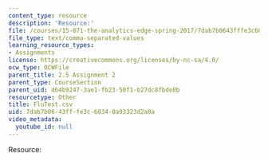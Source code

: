 ```yaml
---
content_type: resource
description: 'Resource:'
file: /courses/15-071-the-analytics-edge-spring-2017/7dab7b0643fffe3c60340a93323d2a0a_FluTest.csv
file_type: text/comma-separated-values
learning_resource_types:
- Assignments
license: https://creativecommons.org/licenses/by-nc-sa/4.0/
ocw_type: OCWFile
parent_title: 2.5 Assignment 2
parent_type: CourseSection
parent_uid: d64b9247-3ae1-fb23-50f1-b27dc8fbde0b
resourcetype: Other
title: FluTest.csv
uid: 7dab7b06-43ff-fe3c-6034-0a93323d2a0a
video_metadata:
  youtube_id: null
---
```

Resource: